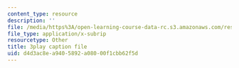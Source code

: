 ```yaml
---
content_type: resource
description: ''
file: /media/https%3A/open-learning-course-data-rc.s3.amazonaws.com/res-18-006-calculus-revisited-single-variable-calculus-fall-2010/d4d3ac8ea9405892a08000f1cbb62f5d_A1bPRw9VBQo.vtt
file_type: application/x-subrip
resourcetype: Other
title: 3play caption file
uid: d4d3ac8e-a940-5892-a080-00f1cbb62f5d
---
```

